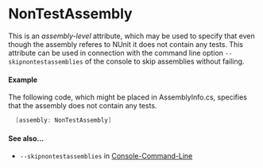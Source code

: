 # NonTestAssembly


This is an _assembly-level_ attribute, which may be used to specify that even though
the assembly referes to NUnit it does not contain any tests. This attribute can be
used in connection with the command line option `--skipnontestassemblies` of the
console to skip assemblies without failing.

#### Example

The following code, which might be placed in AssemblyInfo.cs, specifies that the
assembly does not contain any tests.

```csharp
  [assembly: NonTestAssembly]
```


#### See also...
 * `--skipnontestassemblies` in [Console-Command-Line](xref:ConsoleCommandLine)
